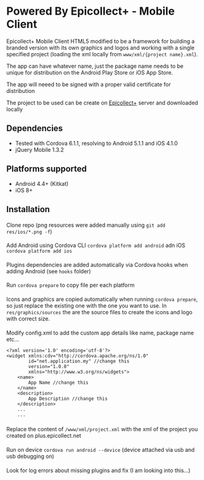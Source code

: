 # Powered By Epicollect+ - Mobile Client
Epicollect+ Mobile Client HTML5 modified to be a framework for building a branded version with its own graphics and logos and working with a single specified project (loading the xml locally from `www/xml/{project name}.xml`).

The app can have whatever name, just the package name needs to be unique for distribution on the Android Play Store or iOS App Store. 

The app will neeed to be signed with a proper valid certificate for distribution

The project to be used can be create on <a href="http://plus.epicollect.net/">Epicollect+</a> server and downloaded locally

## Dependencies
- Tested with Cordova 6.1.1, resolving to Android 5.1.1 and iOS 4.1.0
- jQuery Mobile 1.3.2
 
## Platforms supported
 - Android 4.4+ (Kitkat)
 - iOS 8+ 

## Installation 

#### 
Clone repo (png resources were added manually using `git add res/ios/*.png -f`)

####
Add Android using Cordova CLI `cordova platform add android` adn iOS `cordova platform add ios` 

####
Plugins dependencies are added automatically via Cordova hooks when adding Android (see `hooks` folder)

####
Run `cordova prepare` to copy file per each platform

####
Icons and graphics are copied automatically when running `cordova prepare`, so just replace the existing one with the one you want to use.
In `res/graphics/sources` the are the source files to create the icons and logo  with correct size.

####
Modify config.xml to add the custom app details like name, package name etc...
```
<?xml version='1.0' encoding='utf-8'?>
<widget xmlns:cdv="http://cordova.apache.org/ns/1.0"
        id="net.application.my" //change this
        version="1.0.0"
        xmlns="http://www.w3.org/ns/widgets">
    <name>
        App Name //change this
    </name>
    <description>
        App Description //change this
    </description>
    ...
    ...

```

###
Replace the content of `/www/xml/project.xml` with the xml of the project you created on plus.epicollect.net

####
Run on device `cordova run android --device` (device attached via usb and usb debugging on)

####
Look for log errors about missing plugins and fix (I am looking into this...)

